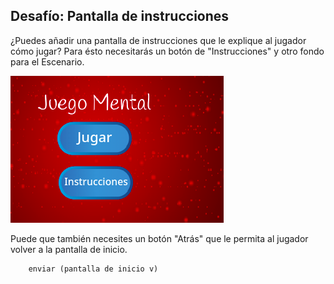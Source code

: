 ## Desafío: Pantalla de instrucciones

¿Puedes añadir una pantalla de instrucciones que le explique al jugador cómo jugar? Para ésto necesitarás un botón de "Instrucciones" y otro fondo para el Escenario.

![screenshot](images/brain-instructions.png)

Puede que también necesites un botón "Atrás" que le permita al jugador volver a la pantalla de inicio.

```blocks3
    enviar (pantalla de inicio v)
```